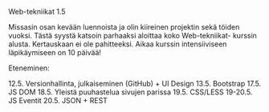 Web-tekniikat 1.5

Missasin osan kevään luennoista ja olin kiireinen projektin sekä töiden vuoksi.
Tästä syystä katsoin parhaaksi aloittaa koko Web-tekniikat- kurssin alusta.
Kertauskaan ei ole pahitteeksi.
Aikaa kurssin intensiiviseen läpikäymiseen on 10 päivää!

Eteneminen:

12.5. Versionhallinta, julkaiseminen (GitHub) + UI Design
13.5. Bootstrap
17.5. JS DOM
18.5. Yleistä puuhastelua sivujen parissa
19.5. CSS/LESS
19-20.5. JS Eventit
20.5. JSON + REST